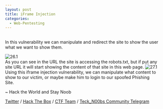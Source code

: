 ```yaml
---
layout: post
title: iFrame Injection
categories:
  - Web-Pentesting
---
```

<br>In this vulnerability we can manipulate and redirect the site to show the user what we want to show them. 

![26.1](https://teckk2.github.io/assets/images/Web%20Pentest/A1/26.1.png)
<br>As you can see in the URL the site is accessing the robots.txt, but if put any site URL it will start showing the content of that site in this web page.
![27.1](https://teckk2.github.io/assets/images/Web%20Pentest/A1/27.1.png)
<br>Using this iframe injection vulnerability, we can manipulate what content to show to our victim, or maybe make him to login to our spoofed Phishing Site.

<p class="message">
  ~ Hack the World and Stay Noob
</p>

[Twitter](https://twitter.com/Teck__K2) / [Hack The Box](https://www.hackthebox.eu/profile/966) / [CTF Team](https://ctftime.org/team/20102) /
[Teck_N00bs Community Telegram](https://t.me/Teck_N00bs)

<script src="https://www.hackthebox.eu/badge/966"> </script>
